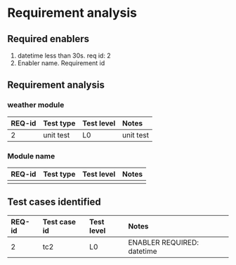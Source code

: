 # Requirement analysis

## Required enablers

1. datetime less than 30s. req id: 2
2. Enabler name. Requirement id

## Requirement analysis

### weather module

| **REQ-id** | **Test type** | **Test level** | **Notes** |
|:-----------|:--------------|:---------------|:----------|
| 2          | unit test     | L0             | unit test |

### Module name

| **REQ-id** | **Test type** | **Test level** | **Notes** |
|:----------|:--------------|:---------------|:-----------|
|           |               |                |            |

## Test cases identified

| **REQ-id** | **Test case id** | **Test level** | **Notes**                  |
|:-----------|:-----------------|:---------------|:---------------------------|
| 2          | tc2              | L0             | ENABLER REQUIRED: datetime |